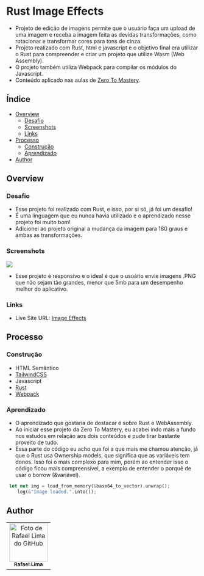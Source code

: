 # Rust Image Effects
- Projeto de edição de imagens permite que o usuário faça um upload de uma imagem e receba a imagem feita as devidas transformações, como rotacionar e transformar cores para tons de cinza. 
- Projeto realizado com Rust, html e javascript e o objetivo final era utilizar o Rust para compreender e criar um projeto que utilize Wasm (Web Assembly).
- O projeto também utiliza Webpack para compilar os módulos do Javascript.
- Conteúdo aplicado nas aulas de [Zero To Mastery](https://zerotomastery.io/).


## Índice

- [Overview](#overview)
  - [Desafio](#desafio)
  - [Screenshots](#screenshots)
  - [Links](#links)
- [Processo](#processo)
  - [Construção](#construção)
  - [Aprendizado](#aprendizado)
- [Author](#author)


## Overview

### Desafio

- Esse projeto foi realizado com Rust, e isso, por si só, já foi um desafio! 
- É uma linguagem que eu nunca havia utilizado e o aprendizado nesse projeto foi muito bom! 
- Adicionei ao projeto original a mudança da imagem para 180 graus e ambas as transformações.

### Screenshots

![](./screenshot.jpg)

- Esse projeto é responsivo e o ideal é que o usuário envie imagens .PNG que não sejam tão grandes, menor que 5mb para um desempenho melhor do aplicativo.

### Links

- Live Site URL: [Image Effects](https://ztm-rust-image-effects.vercel.app/)

## Processo

### Construção

- HTML Semântico
- [TailwindCSS](https://tailwindcss.com/)
- Javascript
- [Rust](https://www.rust-lang.org/pt-BR)
- [Webpack](https://webpack.js.org/)

### Aprendizado

- O aprendizado que gostaria de destacar é sobre Rust e WebAssembly. 
- Ao iniciar esse projeto da Zero To Mastery, eu acabei indo mais a fundo nos estudos em relação aos dois conteúdos e pude tirar bastante proveito de tudo.
- Essa parte do código eu acho que foi a que mais me chamou atenção, já que o Rust usa Ownership models, que significa que as variáveis tem donos. Isso foi o mais complexo para mim, porém ao entender isso o código ficou mais compreensível, a exemplo de entender o porquê de usar o borrow (&variável).

```rs
 let mut img = load_from_memory(&base64_to_vector).unwrap();
    log(&"Image loaded.".into());
```

## Author


<table>
  <tr>
    <td align="center">
      <a href="https://www.linkedin.com/in/rafael99ldm/">
        <img src="https://github.com/RafaZeero.png" width="100px;" alt="Foto de Rafael Lima do GitHub"/><br>
        <sub>
          <b>Rafael Lima</b>
        </sub>
      </a>
    </td>
  </tr>
</table>
